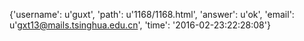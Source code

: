 {'username': u'guxt', 'path': u'1168/1168.html', 'answer': u'ok', 'email': u'gxt13@mails.tsinghua.edu.cn', 'time': '2016-02-23:22:28:08'}